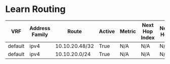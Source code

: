 
# Learn Routing
| VRF | Address Family | Route | Active | Metric | Next Hop Index | Next Hop | Outgoing Interface | Route Preference | Source Protocol | Source Protocol Code |
| --- | -------------- | ----- | ------ | ------ | -------------- | -------- | -------------------| ---------------- | --------------- | -------------------- |
| default | ipv4 | 10.10.20.48/32 | True | N/A | N/A | N/A | GigabitEthernet1 | N/A | local | L |
| default | ipv4 | 10.10.20.0/24 | True | N/A | N/A | N/A | GigabitEthernet1 | N/A | connected | C |